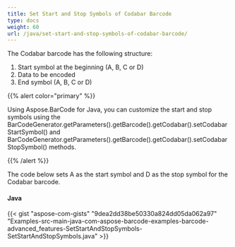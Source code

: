 ```yaml
---
title: Set Start and Stop Symbols of Codabar Barcode
type: docs
weight: 60
url: /java/set-start-and-stop-symbols-of-codabar-barcode/
---
```


The Codabar barcode has the following structure:

1. Start symbol at the beginning (A, B, C or D)
1. Data to be encoded
1. End symbol (A, B, C or D)

{{% alert color="primary" %}} 

Using Aspose.BarCode for Java, you can customize the start and stop symbols using the BarCodeGenerator.getParameters().getBarcode().getCodabar().setCodabarStartSymbol() and BarCodeGenerator.getParameters().getBarcode().getCodabar().setCodabarStopSymbol() methods.

{{% /alert %}} 



The code below sets A as the start symbol and D as the stop symbol for the Codabar barcode.
#### **Java**
{{< gist "aspose-com-gists" "9dea2dd38be50330a824dd05da062a97" "Examples-src-main-java-com-aspose-barcode-examples-barcode-advanced_features-SetStartAndStopSymbols-SetStartAndStopSymbols.java" >}}
